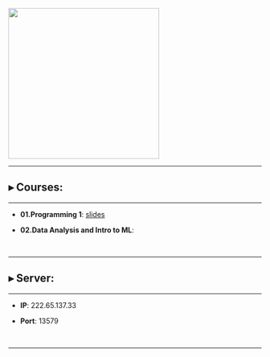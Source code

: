 <p float="left">
<img src="https://www.bioinfo-lab.com/img/road2ocean.jpg" height="300">
</p>

---------------------------------------

## ▸ Courses:

---------------------------------------

 * **01.Programming 1**: [slides](https://github.com/jumphone/BiUH-course/tree/main/c01/slides)

 * **02.Data Analysis and Intro to ML**:

&nbsp;&nbsp;

---------------------------------------
## ▸ Server:

---------------------------------------

 * **IP**: 222.65.137.33

 * **Port**: 13579

&nbsp;&nbsp;

---------------------------------------



